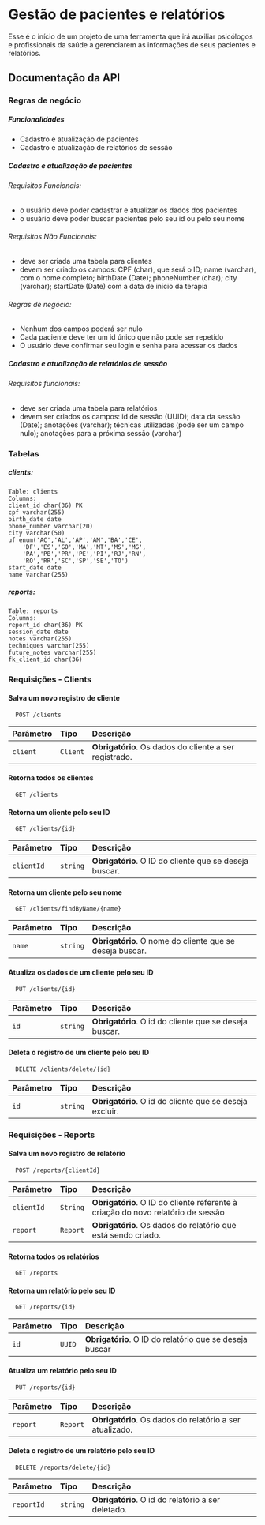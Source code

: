 # Gestão de pacientes e relatórios

Esse é o início de um projeto de uma ferramenta que irá auxiliar psicólogos e profissionais da saúde a gerenciarem as informações de seus pacientes e relatórios.

## Documentação da API

### Regras de negócio

##### Funcionalidades
* Cadastro e atualização de pacientes
* Cadastro e atualização de relatórios de sessão

##### Cadastro e atualização de pacientes
###### Requisitos Funcionais:
* o  usuário deve poder cadastrar e atualizar os dados dos pacientes
* o usuário deve poder buscar pacientes pelo seu id ou pelo seu nome

###### Requisitos Não Funcionais:
* deve ser criada uma tabela para clientes
* devem ser criado os campos: CPF (char), que será o ID; name (varchar), com o nome completo; birthDate (Date); phoneNumber (char); city (varchar); startDate (Date) com a data de início da terapia

###### Regras de negócio:
* Nenhum dos campos poderá ser nulo
* Cada paciente deve ter um id único que não pode ser repetido
* O usuário deve confirmar seu login e senha para acessar os dados

##### Cadastro e atualização de relatórios de sessão
###### Requisitos funcionais:
* deve ser criada uma tabela para relatórios
* devem ser criados os campos: id de sessão (UUID); data da sessão (Date); anotações (varchar); técnicas utilizadas (pode ser um campo nulo); anotações para a próxima sessão (varchar)

### Tabelas

##### clients:
```
Table: clients
Columns:
client_id char(36) PK 
cpf varchar(255) 
birth_date date 
phone_number varchar(20) 
city varchar(50) 
uf enum('AC','AL','AP','AM','BA','CE',
    'DF','ES','GO','MA','MT','MS','MG',
    'PA','PB','PR','PE','PI','RJ','RN',
    'RO','RR','SC','SP','SE','TO')
start_date date 
name varchar(255)
```

##### reports:
```
Table: reports
Columns:
report_id char(36) PK 
session_date date 
notes varchar(255) 
techniques varchar(255) 
future_notes varchar(255) 
fk_client_id char(36) 
```

### Requisições - Clients

#### Salva um novo registro de cliente

```http
  POST /clients
```

| Parâmetro   | Tipo       | Descrição                                   |
| :---------- | :--------- | :------------------------------------------ |
| `client`      | `Client` | **Obrigatório**. Os dados do cliente a ser registrado. |

#### Retorna todos os clientes

```http
  GET /clients
```

#### Retorna um cliente pelo seu ID

```http
  GET /clients/{id}
```

| Parâmetro   | Tipo       | Descrição                                   |
| :---------- | :--------- | :------------------------------------------ |
| `clientId`      | `string` | **Obrigatório**. O ID do cliente que se deseja buscar. |

#### Retorna um cliente pelo seu nome

```http
  GET /clients/findByName/{name}
```

| Parâmetro   | Tipo       | Descrição                                   |
| :---------- | :--------- | :------------------------------------------ |
| `name`      | `string` | **Obrigatório**. O nome do cliente que se deseja buscar. |

#### Atualiza os dados de um cliente pelo seu ID

```http
  PUT /clients/{id}
```

| Parâmetro   | Tipo       | Descrição                                   |
| :---------- | :--------- | :------------------------------------------ |
| `id`      | `string` | **Obrigatório**. O id do cliente que se deseja buscar. |

#### Deleta o registro de um cliente pelo seu ID

```http
  DELETE /clients/delete/{id}
```

| Parâmetro   | Tipo       | Descrição                                   |
| :---------- | :--------- | :------------------------------------------ |
| `id`      | `string` | **Obrigatório**. O id do cliente que se deseja excluir. |

### Requisições - Reports

#### Salva um novo registro de relatório

```http
  POST /reports/{clientId}
```

| Parâmetro   | Tipo       | Descrição                                   |
| :---------- | :--------- | :------------------------------------------ |
| `clientId`      | `String` | **Obrigatório**. O ID do cliente referente à criação do novo relatório de sessão |
| `report`      | `Report` | **Obrigatório**. Os dados do relatório que está sendo criado. |

#### Retorna todos os relatórios

```http
  GET /reports
```

#### Retorna um relatório pelo seu ID

```http
  GET /reports/{id}
```

| Parâmetro   | Tipo       | Descrição                                   |
| :---------- | :--------- | :------------------------------------------ |
| `id`      | `UUID` | **Obrigatório**. O ID do relatório que se deseja buscar |

#### Atualiza um relatório pelo seu ID

```http
  PUT /reports/{id}
```

| Parâmetro   | Tipo       | Descrição                                   |
| :---------- | :--------- | :------------------------------------------ |
| `report`      | `Report` | **Obrigatório**. Os dados do relatório a ser atualizado. |

#### Deleta o registro de um relatório pelo seu ID

```http
  DELETE /reports/delete/{id}
```

| Parâmetro   | Tipo       | Descrição                                   |
| :---------- | :--------- | :------------------------------------------ |
| `reportId`      | `string` | **Obrigatório**. O id do relatório a ser deletado. |